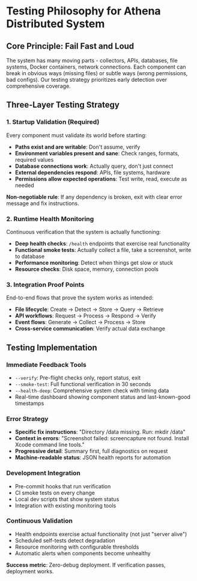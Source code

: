 # Testing Philosophy for Athena Distributed System

## Core Principle: Fail Fast and Loud

The system has many moving parts - collectors, APIs, databases, file systems, Docker containers, network connections. Each component can break in obvious ways (missing files) or subtle ways (wrong permissions, bad configs). Our testing strategy prioritizes early detection over comprehensive coverage.

## Three-Layer Testing Strategy

### 1. Startup Validation (Required)
Every component must validate its world before starting:
- **Paths exist and are writable**: Don't assume, verify
- **Environment variables present and sane**: Check ranges, formats, required values
- **Database connections work**: Actually query, don't just connect
- **External dependencies respond**: APIs, file systems, hardware
- **Permissions allow expected operations**: Test write, read, execute as needed

**Non-negotiable rule**: If any dependency is broken, exit with clear error message and fix instructions.

### 2. Runtime Health Monitoring
Continuous verification that the system is actually functioning:
- **Deep health checks**: `/health` endpoints that exercise real functionality
- **Functional smoke tests**: Actually collect a file, take a screenshot, write to database
- **Performance monitoring**: Detect when things get slow or stuck
- **Resource checks**: Disk space, memory, connection pools

### 3. Integration Proof Points
End-to-end flows that prove the system works as intended:
- **File lifecycle**: Create → Detect → Store → Query → Retrieve
- **API workflows**: Request → Process → Respond → Verify
- **Event flows**: Generate → Collect → Process → Store
- **Cross-service communication**: Verify actual data exchange

## Testing Implementation

### Immediate Feedback Tools
- `--verify`: Pre-flight checks only, report status, exit
- `--smoke-test`: Full functional verification in 30 seconds
- `--health-deep`: Comprehensive system check with timing data
- Real-time dashboard showing component status and last-known-good timestamps

### Error Strategy
- **Specific fix instructions**: "Directory /data missing. Run: mkdir /data"
- **Context in errors**: "Screenshot failed: screencapture not found. Install Xcode command line tools."
- **Progressive detail**: Summary first, full diagnostics on request
- **Machine-readable status**: JSON health reports for automation

### Development Integration
- Pre-commit hooks that run verification
- CI smoke tests on every change
- Local dev scripts that show system status
- Integration with existing monitoring tools

### Continuous Validation
- Health endpoints exercise actual functionality (not just "server alive")
- Scheduled self-tests detect degradation
- Resource monitoring with configurable thresholds
- Automatic alerts when components become unhealthy

**Success metric**: Zero-debug deployment. If verification passes, deployment works.